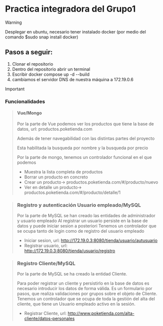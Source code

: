 # Practica integradora del Grupo1

> [!Warning]
> Desplegar en ubuntu, necesario tener instalado docker (por medio del comando $sudo snap install docker)

## Pasos a seguir:
1. Clonar el repositorio
2. Dentro del repositorio abrir un terminal
3. Escribir docker compose up -d --build
4. cambiamos el servidor DNS de nuestra máquina a 172.19.0.6

> [!Important]
> ### Funcionalidades
> > #### Vue/Mongo
> > Por la parte de Vue podemos ver los productos que tiene la base de datos, url: productos.poketienda.com
> >
> > Además de tener navegabilidad con las distintas partes del proyecto
> >
> > Esta habilitada la busqueda por nombre y la busqueda por precio
> > 
> > Por la parte de mongo, tenemos un controlador funcional en el que podemos
> > * Muestra la lista completa de productos
> > * Borrar un producto en concreto
> > * Crear un producto-> productos.poketienda.com/#/producto/nuevo
> > * Ver en detalle un producto-> productos.poketienda.com/#/producto/detalle/1
>
> > ### Registro y autenticación Usuario empleado/MySQL
> > Por la parte de MySQL se han creado las entidades de administrador y usuario empleado
> > Al registrar un usuario persiste en la base de datos y puede iniciar sesion a posteriori
> > Tenemos un controlador que se ocupa tanto de login como de registro del usuario empleado
> > * Iniciar sesion, url: http://172.19.0.3:8080/tienda/usuario/autusuario
> > * Registrar usuario, url: http://172.19.0.3:8080/tienda/usuario/registro
>
> > ### Registro Cliente/MySQL
> > Por la parte de MySQL se ha creado la entidad Cliente.
> >
> > Para poder registrar un cliente y persistirlo en la base de datos es necesario introducir
> > los datos de forma válida. Es un formulario por pasos, que realiza validaciones por grupos
> > sobre el objeto de Cliente.
> > Tenemos un controlador que se ocupa de toda la gestión del alta del cliente, que tiene un
> > Usuario empleado activo en la sesión.
> > * Registrar Cliente, url: http://www.poketienda.com/alta-cliente/datos-personales
